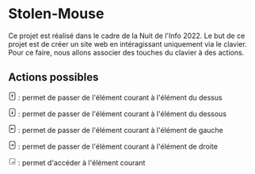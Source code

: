 # Stolen-Mouse

Ce projet est réalisé dans le cadre de la Nuit de l'Info 2022.
Le but de ce projet est de créer un site web en intéragissant uniquement via le clavier.
Pour ce faire, nous allons associer des touches du clavier à des actions.

## Actions possibles

<img src="assets/arrow_up.png" width="16" height="16"> : permet de passer de l'élément courant à l'élément du dessus

<img src="assets/arrow_down.png" width="16" height="16"> : permet de passer de l'élément courant à l'élément du dessous

<img src="assets/arrow_left.png" width="16" height="16"> : permet de passer de l'élément courant à l'élément de gauche

<img src="assets/arrow_right.png" width="16" height="16"> : permet de passer de l'élément courant à l'élément de droite

<img src="assets/enter_key.png" width="16" height="16"> : permet d'accéder à l'élément courant